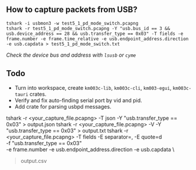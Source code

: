 ## How to capture packets from USB?

```
tshark -i usbmon3 -w test5_1_pd_mode_switch.pcapng
tshark -r test5_1_pd_mode_switch.pcapng -Y "usb.bus_id == 3 && usb.device_address == 28 && usb.transfer_type == 0x03" -T fields -e frame.number -e frame.time_relative -e usb.endpoint_address.direction -e usb.capdata > test5_1_pd_mode_switch.txt
```

*Check the device bus and address with `lsusb` or `cyme`*

## Todo

- Turn into workspace, create `km003c-lib`, `km003c-cli`, `km003-egui`, `km003c-tauri` crates.
- Verify and fix auto-finding serial port by vid and pid.
- Add crate for parsing usbpd messages.


tshark -r <your_capture_file.pcapng> -T json -Y "usb.transfer_type == 0x03" > output.json
tshark -r <your_capture_file.pcapng> -V -Y "usb.transfer_type == 0x03" > output.txt
tshark -r <your_capture_file.pcapng> -T fields -E separator=, -E quote=d \
  -f "usb.transfer_type == 0x03" \
  -e frame.number -e usb.endpoint_address.direction -e usb.capdata \
  > output.csv